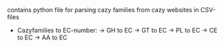 contains python file for parsing cazy families from cazy websites in CSV-files
- Cazyfamilies to EC-number:
-> GH to EC
-> GT to EC
-> PL to EC
-> CE to EC
-> AA to EC
